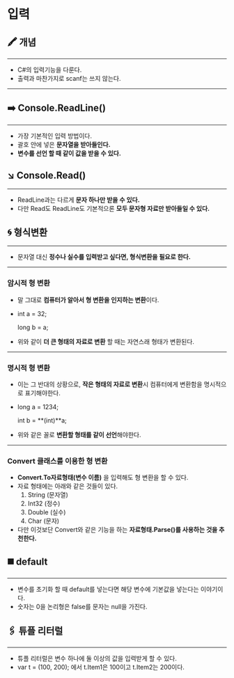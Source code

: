 # 입력

## 🖍 개념

---

- C#의 입력기능을 다룬다.
- 출력과 마찬가지로 scanf는 쓰지 않는다.

---

## ➡️ Console.ReadLine()

---

- 가장 기본적인 입력 방법이다.
- 괄호 안에 넣은 **문자열을 받아들인다.**
- **변수를 선언 할 때 같이 값을 받을 수 있다.**

## ↘️ Console.Read()

---

- ReadLine과는 다르게 **문자 하나만 받을 수 있다.**
- 다만 Read도 ReadLine도 기본적으론 **모두 문자형 자료만 받아들일 수 있다.**

## 🌀 형식변환

---

- 문자열 대신 **정수나 실수를 입력받고 싶다면, 형식변환을 필요로 한다.**

---

### 암시적 형 변환

- 말 그대로 **컴퓨터가 알아서 형 변환을 인지하는 변환**이다.
- int a = 32;
    
    long b = a;
    
- 위와 같이 **더 큰 형태의 자료로 변환** 할 때는 자연스래 형태가 변환된다.

---

### 명시적 형 변환

- 이는 그 반대의 상황으로, **작은 형태의 자료로 변환**시 컴퓨터에게 변환함을 명시적으로 표기해야한다.
- long a = 1234;
    
    int b = **(int)**a;
    
- 위와 같은 꼴로 **변환할 형태를 같이 선언**해야한다.

---

### Convert 클래스를 이용한 형 변환

- **Convert.To자료형태(변수 이름)** 을 입력해도 형 변환을 할 수 있다.
- 자료 형태에는 아래와 같은 것들이 있다.
    1. String (문자열)
    2. Int32 (정수)
    3. Double (실수)
    4. Char (문자)
- 다만 이것보단 Convert와 같은 기능을 하는 **자료형태.Parse()를 사용하는 것을 추천한다.**

## ◼️ default

---

- 변수를 초기화 할 때 default를 넣는다면 해당 변수에 기본값을 넣는다는 이야기이다.
- 숫자는 0을 논리형은 false를 문자는 null을 가진다.

## 🖇️ 튜플 리터럴

---

- 튜플 리터럴은 변수 하나에 둘 이상의 값을 입력받게 할 수 있다.
- var t = (100, 200); 에서 t.Item1은 100이고 t.Item2는 200이다.